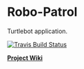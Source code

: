 # Robo-Patrol

Turtlebot application.

[![Travis Build Status](https://travis-ci.org/DeeVeX/Robo-Patrol.svg?branch=master)](https://travis-ci.org/DeeVeX/Robo-Patrol)

**[Project Wiki](https://github.com/DeeVeX/Robo-Patrol/wiki)**
